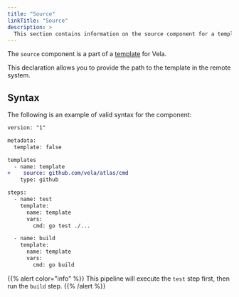 ```yaml
---
title: "Source"
linkTitle: "Source"
description: >
  This section contains information on the source component for a template.
---
```


The `source` component is a part of a [template](/docs/concepts/pipeline/templates/) for Vela.

This declaration allows you to provide the path to the template in the remote system.

## Syntax

The following is an example of valid syntax for the component:

```diff
version: "1"

metadata:
  template: false

templates
  - name: template
+    source: github.com/vela/atlas/cmd
    type: github

steps:
  - name: test
    template:
      name: template
      vars:
        cmd: go test ./...

  - name: build
    template:
      name: template
      vars:
        cmd: go build
```

{{% alert color="info" %}}
This pipeline will execute the `test` step first, then run the `build` step.
{{% /alert %}}

